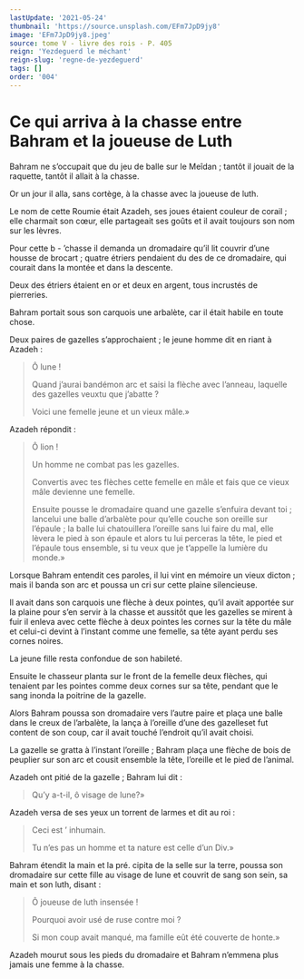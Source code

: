 ```yaml
---
lastUpdate: '2021-05-24'
thumbnail: 'https://source.unsplash.com/EFm7JpD9jy8'
image: 'EFm7JpD9jy8.jpeg'
source: tome V - livre des rois - P. 405
reign: 'Yezdeguerd le méchant'
reign-slug: 'regne-de-yezdeguerd'
tags: []
order: '004'
---
```


# Ce qui arriva à la chasse entre Bahram et la joueuse de Luth

Bahram ne s’occupait que du jeu de balle sur le Meîdan ; tantôt il jouait de la raquette, tantôt il allait à la chasse.

Or un jour il alla, sans cortège, à la chasse avec la joueuse de luth.

Le nom de cette Roumie était Azadeh, ses joues étaient couleur de corail ; elle charmait son cœur, elle partageait ses goûts et il avait toujours son nom sur les lèvres.

Pour cette b -
’chasse il demanda un dromadaire qu’il lit couvrir d’une housse de brocart ; quatre étriers pendaient du des de ce dromadaire, qui courait dans la montée et dans la descente.

Deux des étriers étaient en or et deux en argent, tous incrustés de pierreries.

Bahram portait sous son carquois une arbalète, car il était habile en toute chose.

Deux paires de gazelles s’approchaient ; le jeune homme dit en riant à Azadeh :

> Ô lune !
>
> Quand j’aurai bandémon arc et saisi la flèche avec l’anneau, laquelle des gazelles veuxtu que j’abatte ?
>
> Voici une femelle jeune et un vieux mâle.»

Azadeh répondit :

> Ô lion !
>
> Un homme ne combat pas les gazelles.
>
> Convertis avec tes flèches cette femelle en mâle et fais que ce vieux mâle devienne une femelle.
>
> Ensuite pousse le dromadaire quand une gazelle s’enfuira devant toi ; lancelui une balle d’arbalète pour qu’elle couche son oreille sur l’épaule ; la balle lui chatouillera l’oreille sans lui faire du mal, elle lèvera le pied à son épaule et alors tu lui perceras la tête, le pied et l’épaule tous ensemble, si tu veux que je t’appelle la lumière du monde.»

Lorsque Bahram entendit ces paroles, il lui vint en mémoire un vieux dicton ; mais il banda son arc et poussa un cri sur cette plaine silencieuse.

Il avait dans son carquois une flèche à deux pointes, qu’il avait apportée sur la plaine pour s’en servir à la chasse et aussitôt que les gazelles se mirent à fuir il enleva avec cette flèche à deux pointes les cornes sur la tête du mâle et celui-ci devint à l’instant comme une femelle, sa tête ayant perdu ses cornes noires.

La jeune fille resta confondue de son habileté.

Ensuite le chasseur planta sur le front de la femelle deux flèches, qui tenaient par les pointes comme deux cornes sur sa tête, pendant que le sang inonda la poitrine de la gazelle.

Alors Bahram poussa son dromadaire vers l’autre paire et plaça une balle dans le creux de l’arbalète, la lança à l’oreille d’une des gazelleset fut content de son coup, car il avait touché l’endroit qu’il avait choisi.

La gazelle se gratta à l’instant l’oreille ; Bahram plaça une flèche de bois de peuplier sur son arc et cousit ensemble la tête, l’oreille et le pied de l’animal.

Azadeh ont pitié de la gazelle ; Bahram lui dit :

> Qu’y a-t-il, ô visage de lune?»

Azadeh versa de ses yeux un torrent de larmes et dit au roi :

> Ceci est ’ inhumain.
>
> Tu n’es pas un homme et ta nature est celle d’un Div.»

Bahram étendit la main et la pré. cipita de la selle sur la terre, poussa son dromadaire sur cette fille au visage de lune et couvrit de sang son sein, sa main et son luth, disant :

> Ô joueuse de luth insensée !
>
> Pourquoi avoir usé de ruse contre moi ?
>
> Si mon coup avait manqué, ma famille eût été couverte de honte.»

Azadeh mourut sous les pieds du dromadaire et Bahram n’emmena plus jamais une femme à la chasse.
